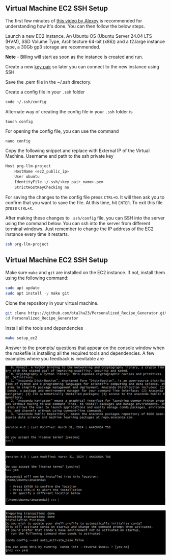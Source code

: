 ## Virtual Machine EC2 SSH Setup

The first few minutes of [this video by Alexey](https://www.youtube.com/watch?v=IXSiYkP23zo) is recommended for understanding how it's done. You can then follow the below steps.

Launch a new EC2 instance. An Ubuntu OS (Ubuntu Server 24.04 LTS (HVM), SSD Volume Type, Architecture 64-bit (x86)) and a t2.large instance type, a 30Gb gp3 storage are recommended. 

**Note** - Billing will start as soon as the instance is created and run.

Create a new [key pair](https://docs.aws.amazon.com/AWSEC2/latest/UserGuide/create-key-pairs.html) so later you can connect to the new instance using SSH.

Save the .pem file in the ~/.ssh directory.

Create a config file in your `.ssh` folder

```bash
code ~/.ssh/config
```

Alternate way of creating the config file in your `.ssh` folder is

```
touch config
```

For opening the config file, you can use the command

```
nano config
```

Copy the following snippet and replace with External IP of the Virtual Machine. Username and path to the ssh private key

```bash
Host prg-llm-project
    HostName <ec2_public_ip>
    User ubuntu
    IdentityFile ~/.ssh/<key_pair_name>.pem
    StrictHostKeyChecking no
```
For saving the changes to the config file press `CTRL+O`. It will then ask you to confirm that you want to save the file. At this time, hit `ENTER`. To exit this file press `CTRL+X`.

After making these changes to `.ssh/config` file, you can SSH into the server using the command below. You can ssh into the server from different terminal windows. Just remember to change the IP address of the EC2 instance every time it restarts.

```bash
ssh prg-llm-project
```

## Virtual Machine EC2 SSH Setup

Make sure `make` and `git` are installed on the EC2 instance. If not, install them using the following command:

```bash
sudo apt update
sudo apt install -y make git
```

Clone the repository in your virtual machine.

```bash
git clone https://github.com/btalha23/Personalized_Recipe_Generator.git && \
cd Personalized_Recipe_Generator
```

Install all the tools and dependencies

```bash
make setup_ec2
```

Answer to the prompts/ questions that appear on the console window when the makefile is installing all the required tools and dependencies. A few examples where you feedback is inevitable are

![anaconda](../images/anaconda_1.png)

![anaconda](../images/anaconda_2.png)

![anaconda](../images/anaconda_3.png)